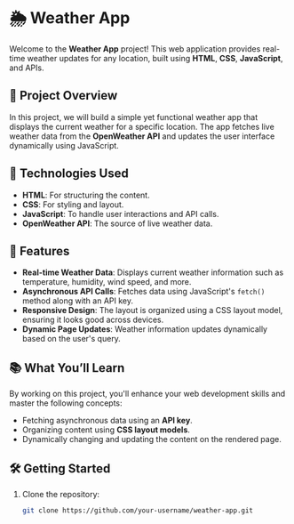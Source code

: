 # 🌦️ Weather App

Welcome to the **Weather App** project! This web application provides real-time weather updates for any location, built using **HTML**, **CSS**, **JavaScript**, and APIs.

## 📖 Project Overview

In this project, we will build a simple yet functional weather app that displays the current weather for a specific location. The app fetches live weather data from the **OpenWeather API** and updates the user interface dynamically using JavaScript.

## 🔧 Technologies Used

- **HTML**: For structuring the content.
- **CSS**: For styling and layout.
- **JavaScript**: To handle user interactions and API calls.
- **OpenWeather API**: The source of live weather data.

## 🚀 Features

- **Real-time Weather Data**: Displays current weather information such as temperature, humidity, wind speed, and more.
- **Asynchronous API Calls**: Fetches data using JavaScript's `fetch()` method along with an API key.
- **Responsive Design**: The layout is organized using a CSS layout model, ensuring it looks good across devices.
- **Dynamic Page Updates**: Weather information updates dynamically based on the user's query.

## 📚 What You’ll Learn

By working on this project, you'll enhance your web development skills and master the following concepts:
- Fetching asynchronous data using an **API key**.
- Organizing content using **CSS layout models**.
- Dynamically changing and updating the content on the rendered page.

## 🛠️ Getting Started

1. Clone the repository:
   ```bash
   git clone https://github.com/your-username/weather-app.git

